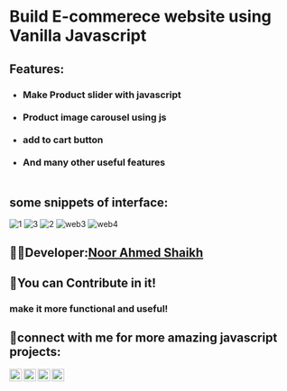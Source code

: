 # Build E-commerece website using Vanilla Javascript

## Features:
<ul>
  <h3>
 <li><strong>Make Product slider with javascript</strong></li><br>
 <li><strong>Product image carousel using js</strong></li><br>
 <li><strong>add to cart button</strong></li><br>
<li><strong>And many other useful features</strong></li><br>
  </h3>
</ul>

## some snippets of interface:

![1](https://user-images.githubusercontent.com/60597502/173635180-f4867f4d-cc09-45e4-afba-9e9643628591.png)
![3](https://user-images.githubusercontent.com/60597502/173635218-e8b6013d-7d0d-4364-b17d-a17415154c3c.png)
![2](https://user-images.githubusercontent.com/60597502/173635226-84bc0ceb-d002-445e-ab75-7b2f44baa559.png)
![web3](https://user-images.githubusercontent.com/60597502/173637128-15f5a1be-c85d-4054-a090-161b9ae064eb.PNG)
![web4](https://user-images.githubusercontent.com/60597502/173637139-c1b0cc12-b6c8-44eb-b679-26e2153cfbb4.PNG)



## 👨‍💻Developer:<a href="https://github.com/Noor-Ahmed-12">Noor Ahmed Shaikh</a>

## 🤝You can Contribute in it!
### make it more functional and useful!


## :small_blue_diamond:connect with me for more amazing javascript projects:
[<img align="left" alt="Noor Ahmed Shaikh | LinkedIn" width="22px" src="https://cdn.jsdelivr.net/npm/simple-icons@v3/icons/linkedin.svg" />][linkedin]
[<img align="left" alt="Noor Ahmed Shaikh | Facebook" width="22px" src="https://cdn.jsdelivr.net/npm/simple-icons@v3/icons/facebook.svg" />][facebook]
[<img align="left" alt="Noor Ahmed Shaikh | instagram" width="22px" src="https://cdn.jsdelivr.net/npm/simple-icons@v3/icons/instagram.svg" />][instagram]
[<img align="left" alt="Noor Ahmed Shaikh | youtube" width="22px" src="https://cdn.jsdelivr.net/npm/simple-icons@v3/icons/youtube.svg" />][youtube]<br>


[instagram]: https://www.instagram.com/noor_ahmed_shykh/
[facebook]: https://web.facebook.com/profile.php?id=100010125183183/
[linkedin]: https://www.linkedin.com/in/noor-ahmed-shaikh-2989691b4/
[youtube]: https://www.youtube.com/channel/UCjL6YmenQdWJ2zM-spMUb4w
